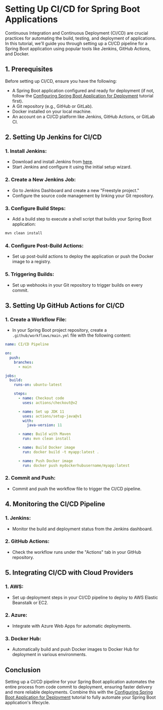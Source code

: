 # Setting Up CI/CD for Spring Boot Applications
Continuous Integration and Continuous Deployment (CI/CD) are crucial practices for automating the build, testing, and deployment of applications. In this tutorial, we'll guide you through setting up a CI/CD pipeline for a Spring Boot application using popular tools like Jenkins, GitHub Actions, and Docker.

## 1. Prerequisites

Before setting up CI/CD, ensure you have the following:

- A Spring Boot application configured and ready for deployment (if not, follow the [Configuring Spring Boot Application for Deployment](#) tutorial first).
- A Git repository (e.g., GitHub or GitLab).
- Docker installed on your local machine.
- An account on a CI/CD platform like Jenkins, GitHub Actions, or GitLab CI.

## 2. Setting Up Jenkins for CI/CD

### 1. Install Jenkins:
- Download and install Jenkins from [here](https://www.jenkins.io/download/).
- Start Jenkins and configure it using the initial setup wizard.

### 2. Create a New Jenkins Job:
- Go to Jenkins Dashboard and create a new "Freestyle project."
- Configure the source code management by linking your Git repository.

### 3. Configure Build Steps:
- Add a build step to execute a shell script that builds your Spring Boot application:
```bash
mvn clean install
```

### 4. Configure Post-Build Actions:
- Set up post-build actions to deploy the application or push the Docker image to a registry.

### 5. Triggering Builds:
- Set up webhooks in your Git repository to trigger builds on every commit.

## 3. Setting Up GitHub Actions for CI/CD

### 1. Create a Workflow File:
- In your Spring Boot project repository, create a `.github/workflows/main.yml` file with the following content:
```yaml
name: CI/CD Pipeline

on:
  push:
    branches:
      - main

jobs:
  build:
    runs-on: ubuntu-latest

    steps:
      - name: Checkout code
        uses: actions/checkout@v2

      - name: Set up JDK 11
        uses: actions/setup-java@v1
        with:
          java-version: 11

      - name: Build with Maven
        run: mvn clean install

      - name: Build Docker image
        run: docker build -t myapp:latest .

      - name: Push Docker image
        run: docker push mydockerhubusername/myapp:latest
```

### 2. Commit and Push:
- Commit and push the workflow file to trigger the CI/CD pipeline.

## 4. Monitoring the CI/CD Pipeline

### 1. Jenkins:
- Monitor the build and deployment status from the Jenkins dashboard.

### 2. GitHub Actions:
- Check the workflow runs under the "Actions" tab in your GitHub repository.

## 5. Integrating CI/CD with Cloud Providers

### 1. AWS:
- Set up deployment steps in your CI/CD pipeline to deploy to AWS Elastic Beanstalk or EC2.

### 2. Azure:
- Integrate with Azure Web Apps for automatic deployments.

### 3. Docker Hub:
- Automatically build and push Docker images to Docker Hub for deployment in various environments.

## Conclusion

Setting up a CI/CD pipeline for your Spring Boot application automates the entire process from code commit to deployment, ensuring faster delivery and more reliable deployments. Combine this with the [Configuring Spring Boot Application for Deployment](#) tutorial to fully automate your Spring Boot application's lifecycle.
